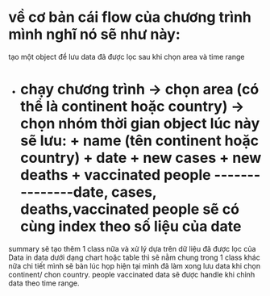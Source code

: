 # về cơ bản cái flow của chương trình mình nghĩ nó sẽ như này:

tạo một object để lưu data đã được lọc sau khi chọn area và time range

- chạy chương trình -> chọn area (có thể là continent hoặc country)
  -> chọn nhóm thời gian
  object lúc này sẽ lưu: + name (tên continent hoặc country) + date + new cases + new deaths + vaccinated people
  ---------------date, cases, deaths,vaccinated people sẽ có cùng index theo số liệu của date
  ======

summary sẽ tạo thêm 1 class nữa và xử lý dựa trên dữ liệu đã được lọc của Data
in data dưới dạng chart hoặc table thì sẽ nằm chung trong 1 class khác nữa
chi tiết mình sẽ bàn lúc họp
hiện tại mình đã làm xong lưu data khi chọn continent/ chon country.
people vaccinated data sẽ được handle khi chỉnh data theo time range.
